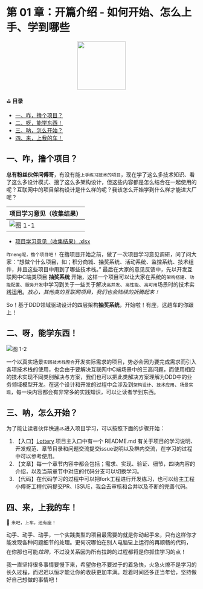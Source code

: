 # 第 01 章：开篇介绍 - 如何开始、怎么上手、学到哪些

<div align="center">
    <img src="https://codechina.csdn.net/KnowledgePlanet/Lottery/-/raw/master/doc/assets/img/1-00.png" width="128">
</div>

⛳ **目录**

- [一、咋，撸个项目？](https://codechina.csdn.net/KnowledgePlanet/Lottery/-/blob/master/doc/notes/%E7%AC%AC%2001%20%E7%AB%A0%EF%BC%9A%E5%BC%80%E7%AF%87%E4%BB%8B%E7%BB%8D%20-%20%E6%80%8E%E4%B9%88%E4%B8%8A%E6%89%8B%E3%80%81%E5%AD%A6%E5%88%B0%E5%93%AA%E4%BA%9B.md#%E4%B8%80%E5%92%8B%E6%92%B8%E4%B8%AA%E9%A1%B9%E7%9B%AE)
- [二、呀，能学东西！](https://codechina.csdn.net/KnowledgePlanet/Lottery/-/blob/master/doc/notes/%E7%AC%AC%2001%20%E7%AB%A0%EF%BC%9A%E5%BC%80%E7%AF%87%E4%BB%8B%E7%BB%8D%20-%20%E6%80%8E%E4%B9%88%E4%B8%8A%E6%89%8B%E3%80%81%E5%AD%A6%E5%88%B0%E5%93%AA%E4%BA%9B.md#%E4%BA%8C%E5%91%80%E8%83%BD%E5%AD%A6%E4%B8%9C%E8%A5%BF)
- [三、呐，怎么开始？](https://codechina.csdn.net/KnowledgePlanet/Lottery/-/blob/master/doc/notes/%E7%AC%AC%2001%20%E7%AB%A0%EF%BC%9A%E5%BC%80%E7%AF%87%E4%BB%8B%E7%BB%8D%20-%20%E6%80%8E%E4%B9%88%E4%B8%8A%E6%89%8B%E3%80%81%E5%AD%A6%E5%88%B0%E5%93%AA%E4%BA%9B.md#%E4%B8%89%E5%91%90%E6%80%8E%E4%B9%88%E5%BC%80%E5%A7%8B)
- [四、来，上我的车！](https://codechina.csdn.net/KnowledgePlanet/Lottery/-/blob/master/doc/notes/%E7%AC%AC%2001%20%E7%AB%A0%EF%BC%9A%E5%BC%80%E7%AF%87%E4%BB%8B%E7%BB%8D%20-%20%E6%80%8E%E4%B9%88%E4%B8%8A%E6%89%8B%E3%80%81%E5%AD%A6%E5%88%B0%E5%93%AA%E4%BA%9B.md#%E5%9B%9B%E6%9D%A5%E4%B8%8A%E6%88%91%E7%9A%84%E8%BD%A6)

## 一、咋，撸个项目？

**总有粉丝伙伴问傅哥**，有没有能`上手练习技术的项目`，现在学了这么多技术知识、看了这么多设计模式、搜了这么多架构设计，但这些内容都是怎么结合在一起使用的呢？互联网中的项目架构设计是什么样的呢？我该怎么开始学到什么样才能进大厂呢？

|  项目学习意见（收集结果）    |
| ---- |
|   ![图 1-1](https://codechina.csdn.net/KnowledgePlanet/Lottery/-/raw/master/doc/assets/img/1-01.png)   |

- [项目学习意见（收集结果）.xlsx](https://codechina.csdn.net/KnowledgePlanet/Lottery/-/blob/master/doc/assets/excel/%E9%A1%B9%E7%9B%AE%E5%AD%A6%E4%B9%A0%E6%84%8F%E8%A7%81%EF%BC%88%E6%94%B6%E9%9B%86%E7%BB%93%E6%9E%9C%EF%BC%89.xlsx)

`咋neng呢，撸个项目吧！` 在撸项目开始之前，做了一次项目学习意见调研，问了问大家：“想做个什么项目，如；积分商城、抽奖系统、活动系统、监控系统、技术组件，并且这些项目中用到了哪些技术栈。” 最后在大家的意见反馈中，先以开发互联网中C端类项目 **抽奖系统** 开始，这样一个项目可以让大家在系统的`架构搭建`、`功能配置`、`服务开发`中学习到关于一些关于解决`高并发`、`高性能`、`高可用`场景时的技术实践运用。*放心，其他类的互联网项目，我们也会陆续的折腾起来！*

So！基于DDD领域驱动设计的四层架构**抽奖系统**，开始啦！有座，这趟车的你跟上！

## 二、呀，能学东西！

![图 1-2](https://codechina.csdn.net/KnowledgePlanet/Lottery/-/raw/master/doc/assets/img/1-02.png)

一个以真实场景`实践技术栈整合`开发实际需求的项目，势必会因为要完成需求而引入各项技术栈的使用，也会由于要解决互联网中C端场景中的三高问题，而使用相应的技术实现不同类别解决与方案，我们也可以把此类解决方案理解为DDD中的业务领域模型开发。在这个设计和开发的过程中会涉及到`架构设计`、`技术应用`、`场景实现`，每一块内容都会有非常多的实践知识，可以让读者学到东西。

## 三、呐，怎么开始？   

为了能让读者伙伴快速🔜进入项目学习，可以按照下面的步骤开始：

1. 【入口】[Lottery](https://codechina.csdn.net/KnowledgePlanet/Lottery) 项目主入口中有一个 README.md 有关于项目的学习说明、开发规范、章节目录和问题交流提交issue说明以及群内交流，在学习的过程中可以参考使用。
2. 【文章】每一个章节内容中都会包括；需求、实现、验证、细节，四块内容的介绍，以及当前章节中对应的代码分支可以切换学习。
3. 【代码】在代码学习的过程中可以把fork工程进行开发练习，也可以给主工程小傅哥工程代码提交PR、ISSUE，我会去审核和合并以及不断的完善代码。

## 四、来，上我的车！

🚌 `来吧，上车，还有座！`

动手、动手、动手，一个实践类型的项目最需要的就是你动起手来，只有这样你才能发现各种问题细节的处理。更何况哪怕在别人电脑💻上运行的再顺畅的代码，在你那也可能*拉跨*，不过没关系因为所有拉跨的过程都将是你抓住学习的点！

我一直坚持很多事情要慢下来，希望你也不要过于的着急快，火急火燎不是学习的长久过程，而迟迟以恒才能让你的收获更加丰满。趁着时间还多正当年恰，坚持做好自己想做的事情吧！